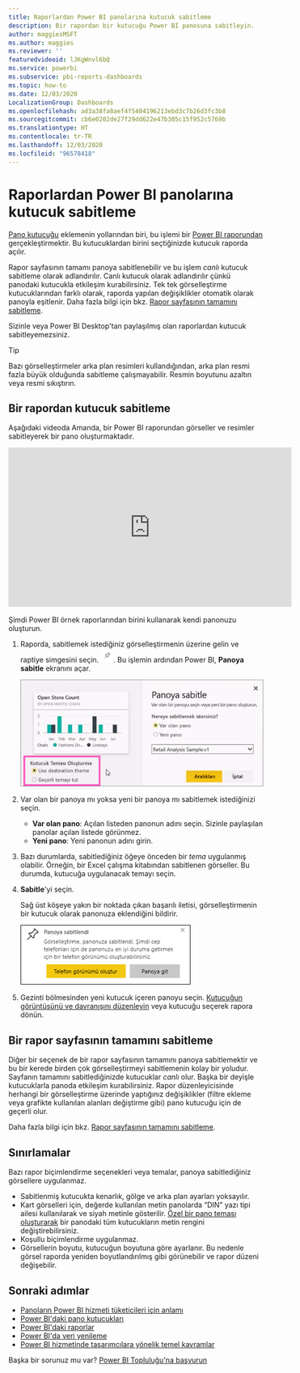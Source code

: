```yaml
---
title: Raporlardan Power BI panolarına kutucuk sabitleme
description: Bir rapordan bir kutucuğu Power BI panosuna sabitleyin.
author: maggiesMSFT
ms.author: maggies
ms.reviewer: ''
featuredvideoid: lJKgWnvl6bQ
ms.service: powerbi
ms.subservice: pbi-reports-dashboards
ms.topic: how-to
ms.date: 12/03/2020
LocalizationGroup: Dashboards
ms.openlocfilehash: ad3a38fa8aef4f5404196213ebd3c7b26d3fc3b8
ms.sourcegitcommit: cb6e0202de27f29dd622e47b305c15f952c5769b
ms.translationtype: HT
ms.contentlocale: tr-TR
ms.lasthandoff: 12/03/2020
ms.locfileid: "96578418"
---
```

# <a name="pin-a-tile-to-a-power-bi-dashboard-from-a-report"></a>Raporlardan Power BI panolarına kutucuk sabitleme

[Pano kutucuğu](../consumer/end-user-tiles.md) eklemenin yollarından biri, bu işlemi bir [Power BI raporundan](../consumer/end-user-reports.md) gerçekleştirmektir. Bu kutucuklardan birini seçtiğinizde kutucuk raporda açılır.

Rapor sayfasının tamamı panoya sabitlenebilir ve bu işlem *canlı* kutucuk sabitleme olarak adlandırılır. Canlı kutucuk olarak adlandırılır çünkü panodaki kutucukla etkileşim kurabilirsiniz. Tek tek görselleştirme kutucuklarından farklı olarak, raporda yapılan değişiklikler otomatik olarak panoyla eşitlenir. Daha fazla bilgi için bkz. [Rapor sayfasının tamamını sabitleme](#pin-an-entire-report-page).

Sizinle veya Power BI Desktop'tan paylaşılmış olan raporlardan kutucuk sabitleyemezsiniz. 

> [!TIP]
> Bazı görselleştirmeler arka plan resimleri kullandığından, arka plan resmi fazla büyük olduğunda sabitleme çalışmayabilir. Resmin boyutunu azaltın veya resmi sıkıştırın.  
> 
> 

## <a name="pin-a-tile-from-a-report"></a>Bir rapordan kutucuk sabitleme
Aşağıdaki videoda Amanda, bir Power BI raporundan görseller ve resimler sabitleyerek bir pano oluşturmaktadır.
    

<iframe width="560" height="315" src="https://www.youtube.com/embed/lJKgWnvl6bQ" frameborder="0" allowfullscreen></iframe>

Şimdi Power BI örnek raporlarından birini kullanarak kendi panonuzu oluşturun.

1. Raporda, sabitlemek istediğiniz görselleştirmenin üzerine gelin ve raptiye simgesini seçin. ![Raptiye simgesi](media/service-dashboard-pin-tile-from-report/pbi_pintile_small.png). Bu işlemin ardından Power BI, **Panoya sabitle** ekranını açar.
   
     ![Panoya sabitle penceresi](media/service-dashboard-pin-tile-from-report/pbi_themes2.png)
2. Var olan bir panoya mı yoksa yeni bir panoya mı sabitlemek istediğinizi seçin.
   
   * **Var olan pano**: Açılan listeden panonun adını seçin. Sizinle paylaşılan panolar açılan listede görünmez.
   * **Yeni pano**: Yeni panonun adını girin.
3. Bazı durumlarda, sabitlediğiniz öğeye önceden bir *tema* uygulanmış olabilir. Örneğin, bir Excel çalışma kitabından sabitlenen görseller. Bu durumda, kutucuğa uygulanacak temayı seçin.
4. **Sabitle**'yi seçin.
   
   Sağ üst köşeye yakın bir noktada çıkan başarılı iletisi, görselleştirmenin bir kutucuk olarak panonuza eklendiğini bildirir.
   
   ![Başarılı iletisi](media/service-dashboard-pin-tile-from-report/pinsuccess.png)
5. Gezinti bölmesinden yeni kutucuk içeren panoyu seçin. [Kutucuğun görüntüsünü ve davranışını düzenleyin](service-dashboard-edit-tile.md) veya kutucuğu seçerek rapora dönün.

## <a name="pin-an-entire-report-page"></a>Bir rapor sayfasının tamamını sabitleme
Diğer bir seçenek de bir rapor sayfasının tamamını panoya sabitlemektir ve bu bir kerede birden çok görselleştirmeyi sabitlemenin kolay bir yoludur. Sayfanın tamamını sabitlediğinizde kutucuklar *canlı* olur. Başka bir deyişle kutucuklarla panoda etkileşim kurabilirsiniz. Rapor düzenleyicisinde herhangi bir görselleştirme üzerinde yaptığınız değişiklikler (filtre ekleme veya grafikte kullanılan alanları değiştirme gibi) pano kutucuğu için de geçerli olur.  

Daha fazla bilgi için bkz. [Rapor sayfasının tamamını sabitleme](service-dashboard-pin-live-tile-from-report.md).

## <a name="limitations"></a>Sınırlamalar
Bazı rapor biçimlendirme seçenekleri veya temalar, panoya sabitlediğiniz görsellere uygulanmaz.
- Sabitlenmiş kutucukta kenarlık, gölge ve arka plan ayarları yoksayılır.
- Kart görselleri için, değerde kullanılan metin panolarda “DIN” yazı tipi ailesi kullanılarak ve siyah metinle gösterilir. [Özel bir pano teması oluşturarak](service-dashboard-themes.md) bir panodaki tüm kutucukların metin rengini değiştirebilirsiniz.
- Koşullu biçimlendirme uygulanmaz.
- Görsellerin boyutu, kutucuğun boyutuna göre ayarlanır. Bu nedenle görsel raporda yeniden boyutlandırılmış gibi görünebilir ve rapor düzeni değişebilir.

## <a name="next-steps"></a>Sonraki adımlar
- [Panoların Power BI hizmeti tüketicileri için anlamı](../consumer/end-user-dashboards.md)
- [Power BI'daki pano kutucukları](../consumer/end-user-tiles.md)
- [Power BI'daki raporlar](../consumer/end-user-reports.md)
- [Power BI'da veri yenileme](../connect-data/refresh-data.md)
- [Power BI hizmetinde tasarımcılara yönelik temel kavramlar](../fundamentals/service-basic-concepts.md)

Başka bir sorunuz mu var? [Power BI Topluluğu'na başvurun](https://community.powerbi.com/)
